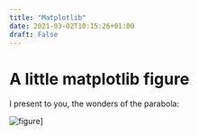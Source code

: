 ```yaml
---
title: "Matplotlib"
date: 2021-03-02T10:15:26+01:00
draft: False
---
```


# A little matplotlib figure

I present to you, the wonders of the parabola:

![figure](/pltfig.png)]